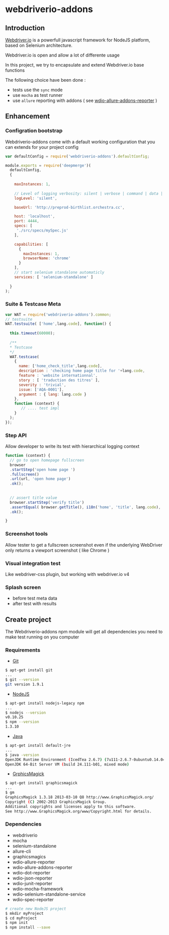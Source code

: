 # webdriverio-addons

## Introduction

[Webdriver.io](http://webdriver.io/) is a powerfull javascript framework for NodeJS platform, based on Selenium architecture.

Webdriver.io is open and allow a lot of differente usage

In this project, we try to encapsulate and extend Webdriver.io base functions

The following choice have been done :
- tests use the `sync` mode
- use `mocha` as test runner
- use `allure` reporting with addons ( see [wdio-allure-addons-reporter](https://github.com/evrycollin/wdio-allure-addons-reporter) )

## Enhancement 

### Configration bootstrap
Webdriverio-addons come with a default working configuration that you can extends for your project config 

```javascript
var defaultConfig = require('webdriverio-addons').defaultConfig;

module.exports = require('deepmerge')( 
  defaultConfig, 
  {
  
    maxInstances: 1,
       
    // Level of logging verbosity: silent | verbose | command | data | result | error
    logLevel: 'silent',

    baseUrl: 'http://preprod-birthlist.orchestra.cc',

    host: 'localhost',
    port: 4444,
    specs: [
     './src/specs/mySpec.js'
    ],

    capabilities: [
      {
        maxInstances: 1,
        browserName: 'chrome'
      }
    ],
    // start selenium standalone automaticly
    services: [ 'selenium-standalone' ]
    
  }
);
```

### Suite & Testcase Meta
```javascript
var WAT = require('webdriverio-addons').common;
// testsuite
WAT.testsuite( ['home',lang.code], function() {
  
  this.timeout(60000);
  
  /**
  * Testcase
  */
  WAT.testcase(
    {
      name: ['home_check_title',lang.code],
      description : 'checking home page title for '+lang.code,
      feature : 'website internationnal',
      story : [ 'traduction des titres' ],
      severity : 'trivial',
      issue: ['AQA-0001'],
      argument : { lang: lang.code }
    },
    function (context) {
       // .... test impl
    }
  );
});
```

### Step API

Allow developer to write its test with hierarchical logging context

```javascript
function (context) {
  // go to open homepage fullscreen
  browser
  .startStep('open home page ')
  .fullscreen()
  .url(url, 'open home page')
  .ok();
  
  
  // assert title value
  browser.startStep('verify title')
  .assertEqual( browser.getTitle(), i18n('home', 'title', lang.code), 'check window title')
  .ok();

}
```

### Screenshot tools
Allow tester to get a fullscreen screenshot even if the underlying WebDriver only returns a viewport screenshot ( like Chrome )

### Visual integration test

Like webdriver-css plugin, but working with webdriver.io v4

### Splash screen
- before test meta data
- after test with results

## Create project
The Webdriverio-addons npm module will get all dependencies you need to make test running on you computer

### Requirements
- [Git](https://git-scm.com/)
```bash
$ apt-get install git
...
$ git --version
git version 1.9.1
```

- [NodeJS](https://nodejs.org/en/download/)

```bash
$ apt-get install nodejs-legacy npm
...
$ nodejs --version
v0.10.25
$ npm --version
1.3.10
```
- [Java](http://www.oracle.com/technetwork/java/javase/downloads/index.html) 

```bash
$ apt-get install default-jre
...
$ java -version
OpenJDK Runtime Environment (IcedTea 2.6.7) (7u111-2.6.7-0ubuntu0.14.04.3)
OpenJDK 64-Bit Server VM (build 24.111-b01, mixed mode)
```
- [GrphicsMagick](http://www.graphicsmagick.org/)

```bash
$ apt-get install graphicsmagick
...
$ gm
GraphicsMagick 1.3.18 2013-03-10 Q8 http://www.GraphicsMagick.org/
Copyright (C) 2002-2013 GraphicsMagick Group.
Additional copyrights and licenses apply to this software.
See http://www.GraphicsMagick.org/www/Copyright.html for details.
```

### Dependencies
- webdriverio
- mocha
- selenium-standalone
- allure-cli
- graphicsmagics
- wdio-allure-reporter
- wdio-allure-addons-reporter
- wdio-dot-reporter
- wdio-json-reporter
- wdio-junit-reporter
- wdio-mocha-framework
- wdio-selenium-standalone-service
- wdio-spec-reporter


```bash
# create new NodeJS project
$ mkdir myProject
$ cd myProject
$ npm init
$ npm install --save
```

